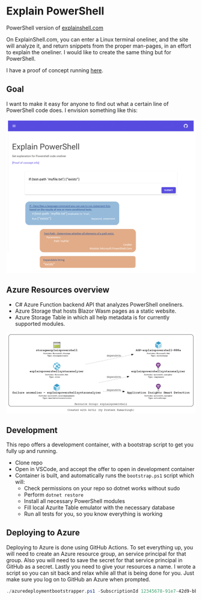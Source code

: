 # Explain PowerShell

PowerShell version of [explainshell.com](explainshell.com)

On ExplainShell.com, you can enter a Linux terminal oneliner, and the site will analyze it, and return snippets from the proper man-pages, in an effort to explain the oneliner. 
I would like to create the same thing but for PowerShell. 

I have a proof of concept running [here](https://storageexplainpowershell.z6.web.core.windows.net/).

## Goal

I want to make it easy for anyone to find out what a certain line of PowerShell code does.
I envision something like this:

![mock](./Mockup.png)

## Azure Resources overview

* C# Azure Function backend API that analyzes PowerShell oneliners.
* Azure Storage that hosts Blazor Wasm pages as a static website.
* Azure Storage Table in which all help metadata is for currently supported modules.

![azure resources](./AzViz.png)

## Development

This repo offers a development container, with a bootstrap script to get you fully up and running.
- Clone repo
- Open in VSCode, and accept the offer to open in development container
- Container is built, and automatically runs the `bootstrap.ps1` script which will:
    - Check permissions on your repo so dotnet works without sudo
    - Perform `dotnet restore`
    - Install all necessary PowerShell modules
    - Fill local Azurite Table emulator with the necessary database
    - Run all tests for you, so you know everything is working

## Deploying to Azure

Deploying to Azure is done using GitHub Actions. To set everything up, you will need to create an Azure resource group, an service principal for that group. Also you will need to save the secret for that service principal in GitHub as a secret. Lastly you need to give your resources a name. 
I wrote a script so you can sit back and relax while all that is being done for you. Just make sure you log on to GitHub an Azure when prompted.

```powershell
./azuredeploymentbootstrapper.ps1 -SubscriptionId 12345678-91e7-42d9-bb2d-09876543321 -ResourceGroupName MyExplainPowerShell -AzureLocation westeurope
```